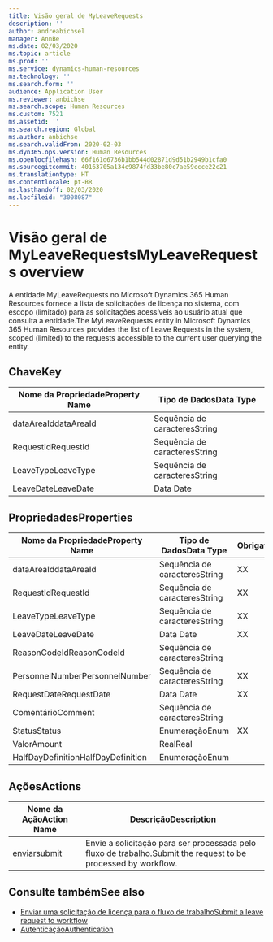 ```yaml
---
title: Visão geral de MyLeaveRequests
description: ''
author: andreabichsel
manager: AnnBe
ms.date: 02/03/2020
ms.topic: article
ms.prod: ''
ms.service: dynamics-human-resources
ms.technology: ''
ms.search.form: ''
audience: Application User
ms.reviewer: anbichse
ms.search.scope: Human Resources
ms.custom: 7521
ms.assetid: ''
ms.search.region: Global
ms.author: anbichse
ms.search.validFrom: 2020-02-03
ms.dyn365.ops.version: Human Resources
ms.openlocfilehash: 66f161d6736b1bb544d02871d9d51b2949b1cfa0
ms.sourcegitcommit: 40163705a134c9874fd33be80c7ae59ccce22c21
ms.translationtype: HT
ms.contentlocale: pt-BR
ms.lasthandoff: 02/03/2020
ms.locfileid: "3008087"
---
```

# <a name="myleaverequests-overview"></a><span data-ttu-id="94bb2-102">Visão geral de MyLeaveRequests</span><span class="sxs-lookup"><span data-stu-id="94bb2-102">MyLeaveRequests overview</span></span>

<span data-ttu-id="94bb2-103">A entidade MyLeaveRequests no Microsoft Dynamics 365 Human Resources fornece a lista de solicitações de licença no sistema, com escopo (limitado) para as solicitações acessíveis ao usuário atual que consulta a entidade.</span><span class="sxs-lookup"><span data-stu-id="94bb2-103">The MyLeaveRequests entity in Microsoft Dynamics 365 Human Resources provides the list of Leave Requests in the system, scoped (limited) to the requests accessible to the current user querying the entity.</span></span>

## <a name="key"></a><span data-ttu-id="94bb2-104">Chave</span><span class="sxs-lookup"><span data-stu-id="94bb2-104">Key</span></span>

  | <span data-ttu-id="94bb2-105">Nome da Propriedade</span><span class="sxs-lookup"><span data-stu-id="94bb2-105">Property Name</span></span> | <span data-ttu-id="94bb2-106">Tipo de Dados</span><span class="sxs-lookup"><span data-stu-id="94bb2-106">Data Type</span></span> |
  |---------------|-----------|
  | <span data-ttu-id="94bb2-107">dataAreaId</span><span class="sxs-lookup"><span data-stu-id="94bb2-107">dataAreaId</span></span>    | <span data-ttu-id="94bb2-108">Sequência de caracteres</span><span class="sxs-lookup"><span data-stu-id="94bb2-108">String</span></span>    |
  | <span data-ttu-id="94bb2-109">RequestId</span><span class="sxs-lookup"><span data-stu-id="94bb2-109">RequestId</span></span>     | <span data-ttu-id="94bb2-110">Sequência de caracteres</span><span class="sxs-lookup"><span data-stu-id="94bb2-110">String</span></span>    |
  | <span data-ttu-id="94bb2-111">LeaveType</span><span class="sxs-lookup"><span data-stu-id="94bb2-111">LeaveType</span></span>     | <span data-ttu-id="94bb2-112">Sequência de caracteres</span><span class="sxs-lookup"><span data-stu-id="94bb2-112">String</span></span>    |
  | <span data-ttu-id="94bb2-113">LeaveDate</span><span class="sxs-lookup"><span data-stu-id="94bb2-113">LeaveDate</span></span>     | <span data-ttu-id="94bb2-114">Data </span><span class="sxs-lookup"><span data-stu-id="94bb2-114">Date</span></span>      |
  
## <a name="properties"></a><span data-ttu-id="94bb2-115">Propriedades</span><span class="sxs-lookup"><span data-stu-id="94bb2-115">Properties</span></span>

  | <span data-ttu-id="94bb2-116">Nome da Propriedade</span><span class="sxs-lookup"><span data-stu-id="94bb2-116">Property Name</span></span>     | <span data-ttu-id="94bb2-117">Tipo de Dados</span><span class="sxs-lookup"><span data-stu-id="94bb2-117">Data Type</span></span> | <span data-ttu-id="94bb2-118">Obrigatório</span><span class="sxs-lookup"><span data-stu-id="94bb2-118">Required</span></span> |
  |-------------------|-----------|----------|
  | <span data-ttu-id="94bb2-119">dataAreaId</span><span class="sxs-lookup"><span data-stu-id="94bb2-119">dataAreaId</span></span>        | <span data-ttu-id="94bb2-120">Sequência de caracteres</span><span class="sxs-lookup"><span data-stu-id="94bb2-120">String</span></span>    | <span data-ttu-id="94bb2-121">X</span><span class="sxs-lookup"><span data-stu-id="94bb2-121">X</span></span>        |
  | <span data-ttu-id="94bb2-122">RequestId</span><span class="sxs-lookup"><span data-stu-id="94bb2-122">RequestId</span></span>         | <span data-ttu-id="94bb2-123">Sequência de caracteres</span><span class="sxs-lookup"><span data-stu-id="94bb2-123">String</span></span>    | <span data-ttu-id="94bb2-124">X</span><span class="sxs-lookup"><span data-stu-id="94bb2-124">X</span></span>        |
  | <span data-ttu-id="94bb2-125">LeaveType</span><span class="sxs-lookup"><span data-stu-id="94bb2-125">LeaveType</span></span>         | <span data-ttu-id="94bb2-126">Sequência de caracteres</span><span class="sxs-lookup"><span data-stu-id="94bb2-126">String</span></span>    | <span data-ttu-id="94bb2-127">X</span><span class="sxs-lookup"><span data-stu-id="94bb2-127">X</span></span>        |
  | <span data-ttu-id="94bb2-128">LeaveDate</span><span class="sxs-lookup"><span data-stu-id="94bb2-128">LeaveDate</span></span>         | <span data-ttu-id="94bb2-129">Data </span><span class="sxs-lookup"><span data-stu-id="94bb2-129">Date</span></span>      | <span data-ttu-id="94bb2-130">X</span><span class="sxs-lookup"><span data-stu-id="94bb2-130">X</span></span>        |
  | <span data-ttu-id="94bb2-131">ReasonCodeId</span><span class="sxs-lookup"><span data-stu-id="94bb2-131">ReasonCodeId</span></span>      | <span data-ttu-id="94bb2-132">Sequência de caracteres</span><span class="sxs-lookup"><span data-stu-id="94bb2-132">String</span></span>    |          |
  | <span data-ttu-id="94bb2-133">PersonnelNumber</span><span class="sxs-lookup"><span data-stu-id="94bb2-133">PersonnelNumber</span></span>   | <span data-ttu-id="94bb2-134">Sequência de caracteres</span><span class="sxs-lookup"><span data-stu-id="94bb2-134">String</span></span>    | <span data-ttu-id="94bb2-135">X</span><span class="sxs-lookup"><span data-stu-id="94bb2-135">X</span></span>        |
  | <span data-ttu-id="94bb2-136">RequestDate</span><span class="sxs-lookup"><span data-stu-id="94bb2-136">RequestDate</span></span>       | <span data-ttu-id="94bb2-137">Data </span><span class="sxs-lookup"><span data-stu-id="94bb2-137">Date</span></span>      | <span data-ttu-id="94bb2-138">X</span><span class="sxs-lookup"><span data-stu-id="94bb2-138">X</span></span>        |
  | <span data-ttu-id="94bb2-139">Comentário</span><span class="sxs-lookup"><span data-stu-id="94bb2-139">Comment</span></span>           | <span data-ttu-id="94bb2-140">Sequência de caracteres</span><span class="sxs-lookup"><span data-stu-id="94bb2-140">String</span></span>    |          |
  | <span data-ttu-id="94bb2-141">Status</span><span class="sxs-lookup"><span data-stu-id="94bb2-141">Status</span></span>            | <span data-ttu-id="94bb2-142">Enumeração</span><span class="sxs-lookup"><span data-stu-id="94bb2-142">Enum</span></span>      | <span data-ttu-id="94bb2-143">X</span><span class="sxs-lookup"><span data-stu-id="94bb2-143">X</span></span>        |
  | <span data-ttu-id="94bb2-144">Valor</span><span class="sxs-lookup"><span data-stu-id="94bb2-144">Amount</span></span>            | <span data-ttu-id="94bb2-145">Real</span><span class="sxs-lookup"><span data-stu-id="94bb2-145">Real</span></span>      |          |
  | <span data-ttu-id="94bb2-146">HalfDayDefinition</span><span class="sxs-lookup"><span data-stu-id="94bb2-146">HalfDayDefinition</span></span> | <span data-ttu-id="94bb2-147">Enumeração</span><span class="sxs-lookup"><span data-stu-id="94bb2-147">Enum</span></span>      |          |

## <a name="actions"></a><span data-ttu-id="94bb2-148">Ações</span><span class="sxs-lookup"><span data-stu-id="94bb2-148">Actions</span></span>

 | <span data-ttu-id="94bb2-149">Nome da Ação</span><span class="sxs-lookup"><span data-stu-id="94bb2-149">Action Name</span></span>                               | <span data-ttu-id="94bb2-150">Descrição</span><span class="sxs-lookup"><span data-stu-id="94bb2-150">Description</span></span>                                     |
 |-------------------------------------------|-------------------------------------------------|
 | [<span data-ttu-id="94bb2-151">enviar</span><span class="sxs-lookup"><span data-stu-id="94bb2-151">submit</span></span>](hr-developer-api-myleaverequests-submit.md)   | <span data-ttu-id="94bb2-152">Envie a solicitação para ser processada pelo fluxo de trabalho.</span><span class="sxs-lookup"><span data-stu-id="94bb2-152">Submit the request to be processed by workflow.</span></span> |

## <a name="see-also"></a><span data-ttu-id="94bb2-153">Consulte também</span><span class="sxs-lookup"><span data-stu-id="94bb2-153">See also</span></span>

- [<span data-ttu-id="94bb2-154">Enviar uma solicitação de licença para o fluxo de trabalho</span><span class="sxs-lookup"><span data-stu-id="94bb2-154">Submit a leave request to workflow</span></span>](hr-developer-api-myleaverequests-submit.md)
- [<span data-ttu-id="94bb2-155">Autenticação</span><span class="sxs-lookup"><span data-stu-id="94bb2-155">Authentication</span></span>](hr-developer-api-authentication.md)